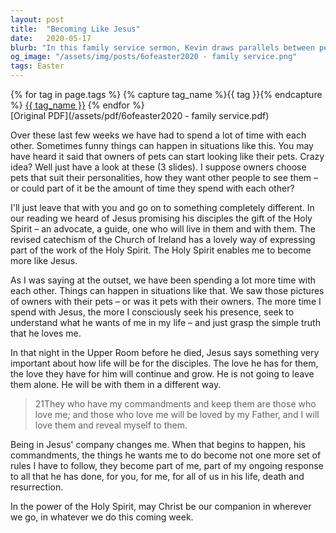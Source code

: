```yaml
---
layout: post
title:  "Becoming Like Jesus"
date:   2020-05-17
blurb: "In this family service sermon, Kevin draws parallels between pet owners starting to resemble their pets and Christians becoming more like Jesus. He emphasizes the importance of spending time with Jesus, seeking His presence, and understanding His will. Kevin reminds us that Jesus' commandments are not just rules but a part of our response to His love and sacrifice."
og_image: "/assets/img/posts/6ofeaster2020 - family service.png"
tags: Easter
---    
```

<div class="tag-pills">
  {% for tag in page.tags %}
    {% capture tag_name %}{{ tag }}{% endcapture %}
    <a href="{{ site.baseurl }}/tag/{{ tag_name | slugify }}" class="tag-pill">{{ tag_name }}</a>
  {% endfor %}
</div>
[Original PDF](/assets/pdf/6ofeaster2020 - family service.pdf)

Over these last few weeks we have had to spend a lot of time with each other. Sometimes funny things can happen in situations like this. You may have heard it said that owners of pets can start looking like their pets. Crazy idea? Well just have a look at these (3 slides). I suppose owners choose pets that suit their personalities, how they want other people to see them – or could part of it be the amount of time they spend with each other?

I'll just leave that with you and go on to something completely different. In our reading we heard of Jesus promising his disciples the gift of the Holy Spirit – an advocate, a guide, one who will live in them and with them. The revised catechism of the Church of Ireland has a lovely way of expressing part of the work of the Holy Spirit. The Holy Spirit enables me to become more like Jesus.

As I was saying at the outset, we have been spending a lot more time with each other. Things can happen in situations like that. We saw those pictures of owners with their pets – or was it pets with their owners. The more time I spend with Jesus, the more I consciously seek his presence, seek to understand what he wants of me in my life – and just grasp the simple truth that he loves me.

In that night in the Upper Room before he died, Jesus says something very important about how life will be for the disciples. The love he has for them, the love they have for him will continue and grow. He is not going to leave them alone. He will be with them in a different way.

> 21They who have my commandments and keep them are those who love me; and those who love me will be loved by my Father, and I will love them and reveal myself to them.

Being in Jesus' company changes me. When that begins to happen, his commandments, the things he wants me to do become not one more set of rules I have to follow, they become part of me, part of my ongoing response to all that he has done, for you, for me, for all of us in his life, death and resurrection.

In the power of the Holy Spirit, may Christ be our companion in wherever we go, in whatever we do this coming week.
